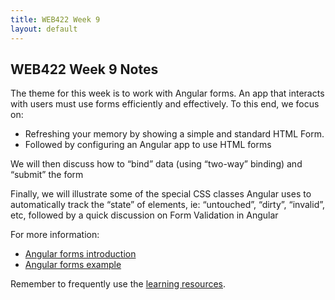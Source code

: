 ```yaml
---
title: WEB422 Week 9
layout: default
---
```


## WEB422 Week 9 Notes

The theme for this week is to work with Angular forms. An app that interacts with users must use forms efficiently and effectively.  To this end, we focus on:

* Refreshing your memory by showing a simple and standard HTML Form.
* Followed by configuring an Angular app to use HTML forms

We will then discuss how to “bind”  data (using “two-way” binding) and “submit” the form

Finally, we will illustrate some of the special CSS classes Angular uses to automatically track the “state” of elements, ie: “untouched”, “dirty”, “invalid”, etc, followed by a quick discussion on Form Validation in Angular

For more information:

* [Angular forms introduction](angular-forms-intro)
* [Angular forms example](angular-forms-example)

Remember to frequently use the [learning resources](/resources).
